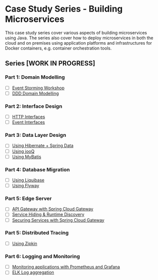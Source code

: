 # Case Study Series - Building Microservices

This case study series cover various aspects of building microservices using Java. 
The series also cover how to deploy microservices in both the cloud and on premises using application platforms and infrastructures for Docker containers, e.g. container orchestration tools.

## Series [WORK IN PROGRESS]

### Part 1: Domain Modelling
- [ ] [Event Storming Workshop](docs/event-storming-workshop.md)
- [ ] [DDD Domain Modelling](docs/ddd-domain-modeling.md)

### Part 2: Interface Design
- [ ] [HTTP Interfaces](docs/http-interfaces.md)
- [ ] [Event Interfaces](docs/event-interfaces.md)

### Part 3: Data Layer Design
- [ ] [Using Hibernate + Spring Data]()
- [ ] [Using jooQ]()
- [ ] [Using MyBatis]()

### Part 4: Database Migration
- [ ] [Using Liquibase]()
- [ ] [Using Flyway]()

### Part 5: Edge Server
- [ ] [API Gateway with Spring Cloud Gateway]()
- [ ] [Service Hiding & Runtime Discovery]()
- [ ] [Securing Services with Spring Cloud Gateway]()

### Part 5: Distributed Tracing
- [ ] [Using Zipkin]()

### Part 6: Logging and Monitoring
- [ ] [Monitoring applications with Prometheus and Grafana]()
- [ ] [ELK Log aggregation]()